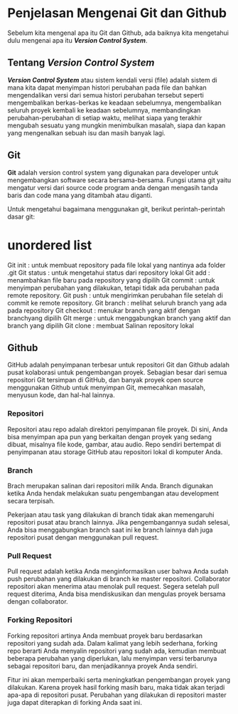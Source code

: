 # Penjelasan Mengenai Git dan Github

Sebelum kita mengenal apa itu Git dan Github, ada baiknya kita mengetahui dulu mengenai apa itu ***Version Control System***.

## Tentang *Version Control System*
***Version Control System*** atau sistem kendali versi (file) adalah sistem di mana kita dapat menyimpan histori perubahan pada file dan bahkan mengendalikan versi dari semua histori perubahan tersebut seperti mengembalikan berkas-berkas ke keadaan sebelumnya,  mengembalikan seluruh proyek kembali ke keadaan sebelumnya, membandingkan perubahan-perubahan di setiap waktu, melihat siapa yang terakhir mengubah sesuatu yang mungkin menimbulkan masalah, siapa dan kapan yang mengenalkan sebuah isu dan masih banyak lagi.

## Git
**Git** adalah version control system yang digunakan para developer untuk mengembangkan software secara bersama-bersama. Fungsi utama git yaitu mengatur versi dari source code program anda dengan mengasih tanda baris dan code mana yang ditambah atau diganti.

Untuk mengetahui bagaimana menggunakan git, berikut perintah-perintah dasar git:

# unordered list
Git init : untuk membuat repository pada file lokal yang nantinya ada folder .git
Git status : untuk mengetahui status dari repository lokal
Git add : menambahkan file baru pada repository yang dipilih
Git commit : untuk menyimpan perubahan yang dilakukan, tetapi tidak ada perubahan pada remote repository.
Git push : untuk mengirimkan perubahan file setelah di commit ke remote repository.
Git branch : melihat seluruh branch yang ada pada repository
Git checkout : menukar branch yang aktif dengan branchyang dipilih
GIt merge : untuk menggabungkan branch yang aktif dan branch yang dipilih
Git clone : membuat Salinan repository lokal

## Github
GitHub adalah penyimpanan terbesar untuk repositori Git dan Github adalah pusat kolaborasi untuk pengembangan proyek. Sebagian besar dari semua repositori Git tersimpan di GitHub, dan  banyak  proyek open source  menggunakan Github  untuk  menyimpan Git,  memecahkan masalah, menyusun kode, dan hal-hal lainnya.

### Repositori
Repositori atau repo adalah direktori penyimpanan file proyek. Di sini, Anda bisa menyimpan apa pun yang berkaitan dengan proyek yang sedang dibuat, misalnya file kode, gambar, atau audio. Repo sendiri bertempat di penyimpanan atau storage GitHub atau repositori lokal di komputer Anda.

### Branch
Brach merupakan salinan dari repositori milik Anda. Branch digunakan ketika Anda hendak melakukan suatu pengembangan atau development secara terpisah.

Pekerjaan atau task yang dilakukan di branch tidak akan memengaruhi repositori pusat atau branch lainnya. Jika pengembangannya sudah selesai, Anda bisa menggabungkan branch saat ini ke branch lainnya dah juga repositori pusat dengan menggunakan pull request.

### Pull Request
Pull request adalah ketika Anda menginformasikan user bahwa Anda sudah push perubahan yang dilakukan di branch ke master repositori. Collaborator repositori akan menerima atau menolak pull request. Segera setelah pull request diterima, Anda bisa mendiskusikan dan mengulas proyek bersama dengan collaborator.

### Forking Repositori
Forking repositori artinya Anda membuat proyek baru berdasarkan repositori yang sudah ada. Dalam kalimat yang lebih sederhana, forking repo berarti Anda menyalin repositori yang sudah ada, kemudian membuat beberapa perubahan yang diperlukan, lalu menyimpan versi terbarunya sebagai repositori baru, dan menjadikannya proyek Anda sendiri.

Fitur ini akan memperbaiki serta meningkatkan pengembangan proyek yang dilakukan. Karena proyek hasil forking masih baru, maka tidak akan terjadi apa-apa di repositori pusat. Perubahan yang dilakukan di repositori master juga dapat diterapkan di forking Anda saat ini.
